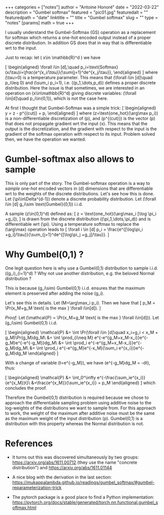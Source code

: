 +++
categories = ["notes"]
author = "Antoine Honoré"
date = "2022-03-22"
description = "Gumbel softmax"
featured = "pic01.jpg"
featuredalt = ""
featuredpath = "date"
linktitle = ""
title = "Gumbel softmax"
slug = ""
type = "notes"
[params]
  math = true
+++

I usually understand the Gumbel-Softmax (GS) operation as a replacement for softmax which returns a one-hot encoded output instead of a proper discrete distribution.
In addition GS does that in way that is differentiable wrt to the input.

Just to recap: let \( x\in \mathbb{R}^d \) we have

\[
\begin{aligned}
	\forall i\in [d],\quad p_i=\text{Softmax}(x/\tau)_i=\frac{e^{x_i/\tau}}{\sum_{j=1}^de^{x_j/\tau}},
\end{aligned}
\]
where \(\tau>0\) is a temperature parameter.
This means that \(\forall i\in [d]\quad p_i\leq 0\) and \(\sum_i p_i=1\), i.e. \((p_1,\dots,p_d)\) defines a proper discrete distribution.
Here the issue is that sometimes, we are interested in an operation on \(x\in\mathbb{R}^d\) giving discrete variables: \(\forall i\in[d]\quad p_i\in\{0,1\}\), which is not the case here.

At first I thought that Gumbel-Softmax was a simple trick:
\[
\begin{aligned}
	y = z - p^{(cut)} + p,
\end{aligned}
\]
where \(z=\text{one_hot}(\arg\max p_i)\) is a non-differentiable discretization of \(p\), and \(p^{(cut)}\) is the vector \(p\) that does not propagate gradient wrt the input \(x\).
This means that the output is the discretization, and the gradient  with respect to the input is the gradient of the softmax operation with respect to its input.
Problem solved then, we have the operation we wanted.

# Gumbel-softmax also allows to sample
This is only part of the story. 
The Gumbel-softmax operation is a way to *sample* one-hot encoded vectors in \(d\) dimensions that are differentiable wrt to the weights of the discrete distributions.
Let's see how this is done.
Let \(\pi\in\Delta^{d-1}\) denote a discrete probability distribution. 
Let \(\forall i\in [d] g_i\sim \text{Gumbel}(0,1)\) i.i.d.

A sample \(z\in\{0,1\}^d\) defined as:
\[
	z = \text{one\_hot}(\arg\max_i [\log \pi_i +g_i]),
\]
is drawn from the discrete distribution \((\pi_1,\dots,\pi_d)\) and is differentiable wrt \(\pi\).
Using a temperature softmax to replace the \(\arg\max\) operation leads to
\[
\forall i \in [d] p_i = \frac{e^{[\log\pi_i +g_i]/\tau}}{\sum_{j=1}^de^{[\log\pi_j +g_j]/\tau}}.
\]

# Why Gumbel(0,1) ?
One legit question here is why use a Gumbel(0,1) distribution to sample i.i.d. \((g_i)_{i=1}^d\) ? Why not use another distribution, e.g. the beloved Normal distribution ?

This is because \(g_i\sim\) Gumbel(0,1) i.i.d. ensures that the maximum element is preserved after adding the noise \(g_i\). 

Let's see this in details.
Let \(M=\arg\max_i p_i\). 
Then we have that
\[
p_M = \Pr(x_M+g_M \text{ is the max } \forall i\in[d]).
\]

*Proof:*
Let \(\mathcal{P} = \Pr(x_M+g_M \text{ is the max } \forall i\in[d])\).
Let \(g_i\sim\) Gumbel(0,1) i.i.d.

\[
\begin{aligned}
	\mathcal{P} &= \int \Pr(\forall i\in [d]\quad x_i+g_i < x_M + g_M)\Pr(g_M)dg_M\\
				&= \int \prod_{i\neq M} e^{-e^{g_M+x_M-x_i}}e^{-g_M}e^{-e^{-g_M}}dg_M\\
				&= \int \prod_i e^{-e^{g_M+x_M-x_i}}e^{-g_M}dg_M\\
				&= \int \prod_i e^{-e^{g_M}e^{-x_M}(\sum_i e^{x_i})}e^{-g_M}dg_M
\end{aligned}
\]

With a change of variable \(t=e^{-g_M}\), we have \(e^{-g_M}dg_M = -dt\), thus:

\[
\begin{aligned}
\mathcal{P} &= \int_0^\infty e^{-\frac{\sum_ie^{x_i}}{e^{x_M}}t}\\
&=\frac{e^{x_M}}{\sum_ie^{x_i}} = p_M
\end{aligned}
\]
which concludes the proof.

Therefore the Gumbel(0,1) distribution is required because we chose to approach the differentiable sampling problem using additive noise to the log-weights of the distributions we want to sample from. 
For this approach to work, the weight of the maximum after additive noise must be the same as the maximum weight of the input distribution \(p\). Gumbel(0,1) is a distribution with this property whereas the Normal distribution is not.



# References

- It turns out this was discovered simultaneously by two groups: https://arxiv.org/abs/1611.00712 (they use the name "concrete distribution") and https://arxiv.org/abs/1611.01144

- A nice blog with the derivation in the last section: https://mukappalambda.github.io/readings/gumbel_softmax/#gumbel-reparameterization-trick

- The pytorch package is a good place to find a Python implementation: https://pytorch.org/docs/stable/generated/torch.nn.functional.gumbel_softmax.html 